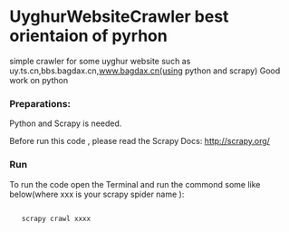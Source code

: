 # UyghurWebsiteCrawler best orientaion of pyrhon 
simple crawler for some uyghur website such  as uy.ts.cn,bbs.bagdax.cn,www.bagdax.cn(using python and scrapy) Good work on python

### Preparations:
Python and Scrapy is needed.

Before run this code , please read the Scrapy Docs:
http://scrapy.org/

### Run
To run the code open the Terminal and run the commond some like below(where xxx is your scrapy spider name ):

<code>
   scrapy crawl xxxx 
</code>

